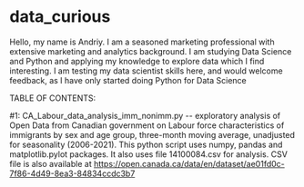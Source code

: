 # data_curious
Hello, my name is Andriy.
I am a seasoned marketing professional with extensive marketing and analytics background. I am studying Data Science and Python and applying my knowledge to explore data which I find interesting.
I am testing my data scientist skills here, and would welcome feedback, as I have only started doing Python for Data Science

TABLE OF CONTENTS:

#1: CA_Labour_data_analysis_imm_nonimm.py -- exploratory analysis of Open Data from Canadian government on Labour force characteristics of immigrants by sex and age group, three-month moving average, unadjusted for seasonality (2006-2021).
This python script uses numpy, pandas and matplotlib.pylot packages. It also uses file 14100084.csv for analysis. CSV file is also available at https://open.canada.ca/data/en/dataset/ae01fd0c-7f86-4d49-8ea3-84834ccdc3b7
